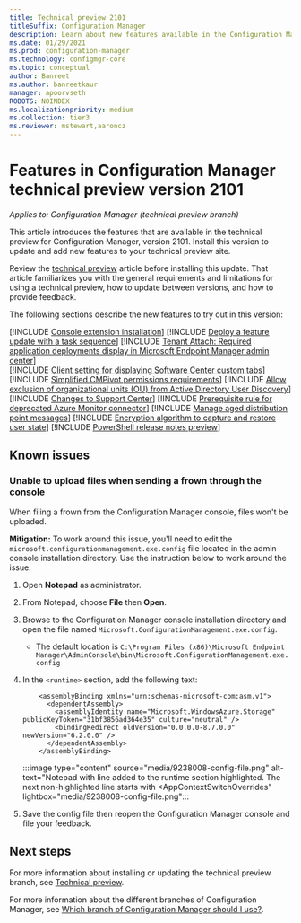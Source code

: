 ```yaml
---
title: Technical preview 2101
titleSuffix: Configuration Manager
description: Learn about new features available in the Configuration Manager technical preview branch version 2101.
ms.date: 01/29/2021
ms.prod: configuration-manager
ms.technology: configmgr-core
ms.topic: conceptual
author: Banreet
ms.author: banreetkaur
manager: apoorvseth
ROBOTS: NOINDEX
ms.localizationpriority: medium
ms.collection: tier3
ms.reviewer: mstewart,aaroncz 
---
```


# Features in Configuration Manager technical preview version 2101

*Applies to: Configuration Manager (technical preview branch)*

This article introduces the features that are available in the technical preview for Configuration Manager, version 2101. Install this version to update and add new features to your technical preview site.

Review the [technical preview](../technical-preview.md) article before installing this update. That article familiarizes you with the general requirements and limitations for using a technical preview, how to update between versions, and how to provide feedback.

The following sections describe the new features to try out in this version:

<!-- [!INCLUDE [Example feature name](includes/2101/1234567.md)] -->

[!INCLUDE [Console extension installation](includes/2101/3555909.md)]
[!INCLUDE [Deploy a feature update with a task sequence](includes/2101/3555906.md)]
[!INCLUDE [Tenant Attach: Required application deployments display in Microsoft Endpoint Manager admin center](includes/2101/8795301.md)]      
[!INCLUDE [Client setting for displaying Software Center custom tabs](includes/2101/9142301.md)]
[!INCLUDE [Simplified CMPivot permissions requirements](includes/2101/7898885.md)]
[!INCLUDE [Allow exclusion of organizational units (OU) from Active Directory User Discovery](includes/2101/5193509.md)]
[!INCLUDE [Changes to Support Center](includes/2101/8693068.md)]
[!INCLUDE [Prerequisite rule for deprecated Azure Monitor connector](includes/2101/8269855.md)]
[!INCLUDE [Manage aged distribution point messages](includes/2101/8561493.md)]
[!INCLUDE [Encryption algorithm to capture and restore user state](includes/2101/9171505.md)]
[!INCLUDE [PowerShell release notes preview](includes/2101/8905809.md)]


## Known issues
### Unable to upload files when sending a frown through the console
<!--9238008-->
When filing a frown from the Configuration Manager console, files won't be uploaded.  

**Mitigation:** To work around this issue, you'll need to edit the `microsoft.configurationmanagement.exe.config` file located in the admin console installation directory. Use the instruction below to work around the issue:

1. Open **Notepad** as administrator.
1. From Notepad, choose **File** then **Open**.
1. Browse to the Configuration Manager console installation directory and open the file named `Microsoft.ConfigurationManagement.exe.config`. 
   - The default location is `C:\Program Files (x86)\Microsoft Endpoint Manager\AdminConsole\bin\Microsoft.ConfigurationManagement.exe.config`

1. In the `<runtime>` section, add the following text:

   ```text
       <assemblyBinding xmlns="urn:schemas-microsoft-com:asm.v1">
         <dependentAssembly>
           <assemblyIdentity name="Microsoft.WindowsAzure.Storage" publicKeyToken="31bf3856ad364e35" culture="neutral" />
           <bindingRedirect oldVersion="0.0.0.0-8.7.0.0" newVersion="6.2.0.0" />
         </dependentAssembly>
       </assemblyBinding>
   ```
      :::image type="content" source="media/9238008-config-file.png" alt-text="Notepad with line added to the runtime section highlighted. The next non-highlighted line starts with &lt;AppContextSwitchOverrides" lightbox="media/9238008-config-file.png":::

1. Save the config file then reopen the Configuration Manager console and file your feedback. 
 



<!--
## General known issues

[!INCLUDE [Azure AD authentication doesn't work](includes/2101/known-issue-7569264.md)]
-->

## Next steps

For more information about installing or updating the technical preview branch, see [Technical preview](../technical-preview.md).

For more information about the different branches of Configuration Manager, see [Which branch of Configuration Manager should I use?](../../understand/which-branch-should-i-use.md).
